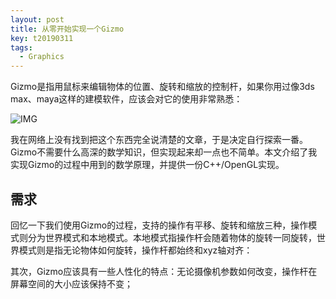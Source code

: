 ```yaml
---
layout: post
title: 从零开始实现一个Gizmo
key: t20190311
tags:
  - Graphics
---
```


Gizmo是指用鼠标来编辑物体的位置、旋转和缩放的控制杆，如果你用过像3ds max、maya这样的建模软件，应该会对它的使用非常熟悉：

![IMG](?.png)

我在网络上没有找到把这个东西完全说清楚的文章，于是决定自行探索一番。Gizmo不需要什么高深的数学知识，但实现起来却一点也不简单。本文介绍了我实现Gizmo的过程中用到的数学原理，并提供一份C++/OpenGL实现。

## 需求

回忆一下我们使用Gizmo的过程，支持的操作有平移、旋转和缩放三种，操作模式则分为世界模式和本地模式。本地模式指操作杆会随着物体的旋转一同旋转，世界模式则是指无论物体如何旋转，操作杆都始终和xyz轴对齐：

其次，Gizmo应该具有一些人性化的特点：无论摄像机参数如何改变，操作杆在屏幕空间的大小应该保持不变；

